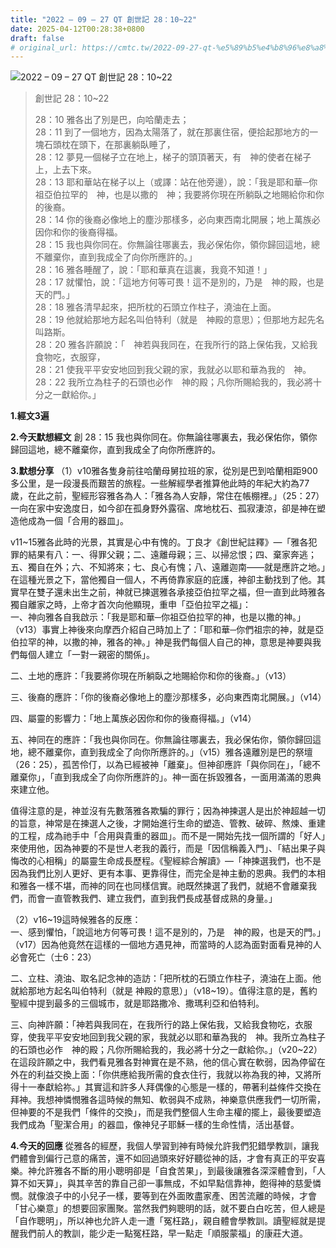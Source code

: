 ```yaml
---
title: "2022 – 09 – 27 QT 創世記 28：10~22"
date: 2025-04-12T00:28:38+0800
draft: false
# original_url: https://cmtc.tw/2022-09-27-qt-%e5%89%b5%e4%b8%96%e8%a8%98-28%ef%bc%9a1022
---
```


![2022 – 09 – 27 QT 創世記 28：10\~22](/images/qt.jpg  "2022 – 09 – 27 QT 創世記 28：10\~22")

> 創世記 28：10\~22
>
> 28：10 雅各出了別是巴，向哈蘭走去；  
> 28：11 到了一個地方，因為太陽落了，就在那裏住宿，便拾起那地方的一塊石頭枕在頭下，在那裏躺臥睡了，  
> 28：12 夢見一個梯子立在地上，梯子的頭頂著天，有　神的使者在梯子上，上去下來。  
> 28：13 耶和華站在梯子以上（或譯：站在他旁邊），說：「我是耶和華─你祖亞伯拉罕的　神，也是以撒的　神；我要將你現在所躺臥之地賜給你和你的後裔。  
> 28：14 你的後裔必像地上的塵沙那樣多，必向東西南北開展；地上萬族必因你和你的後裔得福。  
> 28：15 我也與你同在。你無論往哪裏去，我必保佑你，領你歸回這地，總不離棄你，直到我成全了向你所應許的。」  
> 28：16 雅各睡醒了，說：「耶和華真在這裏，我竟不知道！」  
> 28：17 就懼怕，說：「這地方何等可畏！這不是別的，乃是　神的殿，也是天的門。」  
> 28：18 雅各清早起來，把所枕的石頭立作柱子，澆油在上面。  
> 28：19 他就給那地方起名叫伯特利（就是　神殿的意思）；但那地方起先名叫路斯。  
> 28：20 雅各許願說：「　神若與我同在，在我所行的路上保佑我，又給我食物吃，衣服穿，  
> 28：21 使我平平安安地回到我父親的家，我就必以耶和華為我的　神。  
> 28：22 我所立為柱子的石頭也必作　神的殿；凡你所賜給我的，我必將十分之一獻給你。」

**1.經文3遍**

**2.今天默想經文**
創 28：15 我也與你同在。你無論往哪裏去，我必保佑你，領你歸回這地，總不離棄你，直到我成全了向你所應許的。

**3.默想分享**
（1）v10雅各隻身前往哈蘭母舅拉班的家，從別是巴到哈蘭相距900多公里，是一段漫長而艱苦的旅程。一些解經學者推算他此時的年紀大約為77歲，在此之前，聖經形容雅各為人：「雅各為人安靜，常住在帳棚裡。」（25：27）一向在家中安逸度日，如今卻在孤身野外露宿、席地枕石、孤寂淒涼，卻是神在塑造他成為一個「合用的器皿」。

v11\~15雅各此時的光景，其實是心中有愧的。丁良才《創世紀註釋》—「雅各犯罪的結果有八：一、得罪父親；二、遠離母親；三、以掃忿恨；四、棄家奔逃；五、獨自在外；六、不知將來；七、良心有愧；八、遠離迦南——就是應許之地。」在這種光景之下，當他獨自一個人，不再倚靠家庭的庇護，神卻主動找到了他。其實早在雙子還未出生之前，神就已揀選雅各承接亞伯拉罕之福，但一直到此時雅各獨自離家之時，上帝才首次向他顯現，重申「亞伯拉罕之福」：  
一、神向雅各自我啟示：「我是耶和華─你祖亞伯拉罕的神，也是以撒的神。」（v13）事實上神後來向摩西介紹自己時加上了：「耶和華─你們祖宗的神，就是亞伯拉罕的神，以撒的神，雅各的神。」神是我們每個人自己的神，意思是神要與我們每個人建立「一對一親密的關係」。

二、土地的應許：「我要將你現在所躺臥之地賜給你和你的後裔。」（v13）

三、後裔的應許：「你的後裔必像地上的塵沙那樣多，必向東西南北開展。」（v14）

四、屬靈的影響力：「地上萬族必因你和你的後裔得福。」（v14）

五、神同在的應許：「我也與你同在。你無論往哪裏去，我必保佑你，領你歸回這地，總不離棄你，直到我成全了向你所應許的。」（v15）雅各遠離別是巴的祭壇（26：25），孤苦伶仃，以為已經被神「離棄」。但神卻應許「與你同在」，「總不離棄你」，「直到我成全了向你所應許的」。神一面在拆毀雅各，一面用滿滿的恩典來建立他。

值得注意的是，神並沒有先數落雅各欺騙的罪行；因為神揀選人是出於神超越一切的旨意，神常是在揀選人之後，才開始進行生命的塑造、管教、破碎、熬煉、重建的工程，成為祂手中「合用與貴重的器皿」。而不是一開始先找一個所謂的「好人」來使用他，因為神要的不是世人老我的義行，而是「因信稱義入門」、「結出果子與悔改的心相稱」的屬靈生命成長歷程。《聖經綜合解讀》—「神揀選我們，也不是因為我們比別人更好、更有本事、更靠得住，而完全是神主動的恩典。我們的本相和雅各一樣不堪，而神的同在也同樣信實。祂既然揀選了我們，就絕不會離棄我們，而會一直管教我們、建立我們，直到我們長成基督成熟的身量。」

（2）v16\~19這時候雅各的反應：  
一、感到懼怕，「說這地方何等可畏！這不是別的，乃是　神的殿，也是天的門。」（v17）因為他竟然在這樣的一個地方遇見神，而當時的人認為面對面看見神的人必會死亡（士6：23）

二、立柱、澆油、取名記念神的造訪：「把所枕的石頭立作柱子，澆油在上面。他就給那地方起名叫伯特利（就是 神殿的意思）」（v18\~19）。值得注意的是，舊約聖經中提到最多的三個城市，就是耶路撒冷、撒瑪利亞和伯特利。

三、向神許願：「神若與我同在，在我所行的路上保佑我，又給我食物吃，衣服穿，使我平平安安地回到我父親的家，我就必以耶和華為我的　神。我所立為柱子的石頭也必作　神的殿；凡你所賜給我的，我必將十分之一獻給你。」（v20\~22）在這段許願之中，我們看見雅各對神實在是不熟，他的信心實在軟弱，因為停留在外在的利益交換上面：「你供應給我所需的食衣住行，我就以祢為我的神，又將所得十一奉獻給祢。」其實這和許多人拜偶像的心態是一樣的，帶著利益條件交換在拜神。我想神憐憫雅各這時候的無知、軟弱與不成熟，神樂意供應我們一切所需，但神要的不是我們「條件的交換」，而是我們整個人生命主權的擺上，最後要塑造我們成為「聖潔合用」的器皿，像神兒子耶穌一樣的生命性情，活出基督。

**4.今天的回應**
從雅各的經歷，我個人學習到神有時候允許我們犯錯學教訓，讓我們體會到偏行己意的痛苦，還不如回過頭來好好聽從神的話，才會有真正的平安喜樂。神允許雅各不斷的用小聰明卻是「自食苦果」，到最後讓雅各深深體會到，「人算不如天算」，與其辛苦的靠自己卻一事無成，不如早點信靠神，飽得神的慈愛憐憫。就像浪子中的小兒子一樣，要等到在外面敗盡家產、困苦流離的時候，才會「甘心樂意」的想要回家團聚。當然我們夠聰明的話，就不要白白吃苦，但人總是「自作聰明」，所以神也允許人走一遭「冤枉路」，親自體會學教訓。讀聖經就是提醒我們前人的教訓，能少走一點冤枉路，早一點走「順服蒙福」的康莊大道。
